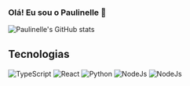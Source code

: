 ### Olá! Eu sou o Paulinelle 👋

![Paulinelle's GitHub stats](https://github-readme-stats.vercel.app/api?username=Paulinellejr&show_icons=true&theme=tokyonight)

## Tecnologias
<div>
  <img align="center" alt="TypeScript" src="https://img.shields.io/badge/TypeScript-007ACC?style=for-the-badge&logo=typescript&logoColor=white"/>
  <img align="center" alt="React" src="https://img.shields.io/badge/React-20232A?style=for-the-badge&logo=react&logoColor=61DAFB"/>
  <img align="center" alt="Python" src="https://img.shields.io/badge/Python-14354C?style=for-the-badge&logo=python&logoColor=yellow"/>
  <img align="center" alt="NodeJs" src="https://img.shields.io/badge/Node.js-43853D?style=for-the-badge&logo=node.js&logoColor=white"/>
  <img align="center" alt="NodeJs" src="https://img.shields.io/badge/C-00599C?style=for-the-badge&logo=c&logoColor=white"/>
</div>
